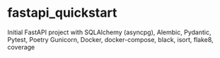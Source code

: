 # fastapi_quickstart
Initial FastAPI project with SQLAlchemy (asyncpg), Alembic, Pydantic, Pytest, Poetry Gunicorn, Docker, docker-compose, black, isort, flake8, coverage
